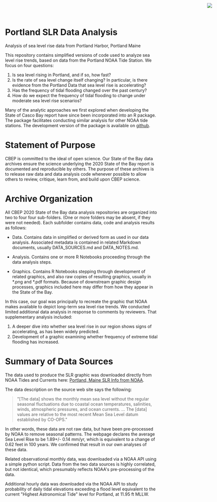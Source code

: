 # Portland SLR Data Analysis

<img
    src="https://www.cascobayestuary.org/wp-content/uploads/2014/04/logo_sm.jpg"
    style="position:absolute;top:10px;right:50px;" />
    
Analysis of sea level rise data from Portland Harbor, Portland Maine

This repository contains simplified versions of code used to analyze sea level 
rise trends, based on data from the Portland NOAA Tide Station.  We focus on 
four questions:

1.  Is sea level rising in Portland, and if so, how fast?  
2.  Is the rate of sea level change itself changing?  In particular, is 
    there evidence from the Portland Data that sea level rise is accelerating?  
3.  Has the frequency of tidal flooding changed over the past century?
4.  How do we expect the frequency of tidal flooding to change under moderate
    sea level rise scenarios?
    
Many of the analytic approaches we first explored when developing the State of
Casco Bay report have since been incorporated into an R package.  The package
facilitates conducting similar analysis for other NOAA tide stations. The
development version of the package is available on
[github](https://github.com/ccb60/SLRSIM).

# Statement of Purpose
CBEP is committed to the ideal of open science.  Our State of the Bay data
archives ensure the science underlying the 2020 State of the Bay report is
documented and reproducible by others. The purpose of these archives is to
release raw data and data analysis code whenever possible to allow others to
review, critique, learn from, and build upon CBEP science.

# Archive Organization
All CBEP 2020 State of the Bay data analysis repositories are organized into two
to four four sub-folders.  (One or more folders may be absent, if they were not
needed). Each subfolder contains data, code and analysis results as follows:

- Data. Contains data in simplified or derived form as used in our data analysis.
Associated metadata is contained in related Markdown documents, usually DATA_SOURCES.md and DATA_NOTES.md.

- Analysis.  Contains one or more R Notebooks proceeding through the data
analysis steps.  

- Graphics.  Contains R Notebooks stepping through development of related
graphics, and also raw copies of resulting graphics, usually in \*.png and
\*.pdf formats.  Because of downstream graphic design processes, graphics
included here may differ from how they appear in the State of the Bay.  

In this case, our goal was principally to recreate the graphic that NOAA makes
available to depict long-term sea level rise trends.  We conducted limited 
additional data analysis in response to comments by reviewers. That
supplementary analysis included:  
1.  A deeper dive into whether sea level rise in our region shows signs of
    accelerating, as has been widely predicted.
2.  Development of a graphic examining whether frequency of
    extreme tidal flooding has increased.

# Summary of Data Sources
The data used to produce the SLR graphic was downloaded directly from NOAA
Tides and Currents here:
[Portland, Maine SLR Info from NOAA](https://tidesandcurrents.noaa.gov/sltrends/sltrends_station.shtml?id=8418150).

The data description on the source web site says the following: 
> "[The data] shows the monthly mean sea level without the regular seasonal
  fluctuations due to coastal ocean temperatures, salinities, winds, atmospheric
  pressures, and ocean currents. ... The [data] values are relative to the most
  recent Mean Sea Level datum established by CO-OPS."

In other words, these data are not raw data, but have been pre-processed by
NOAA to remove seasonal patterns. The webpage declares the average Sea Level
Rise to be 1.89+/- 0.14 mm/yr, which is equivalent to a change of 0.62 feet in
100 years. We confirmed that result in our own analyses of these data.
   
Related observational monthly data, was downloaded via a NOAA API using a
simple python script. Data from the two data sources is highly correlated, 
but not identical, which presumably reflects NOAA's pre-processing of the data.

Additional hourly data was downloaded via the NOAA API to study probability of
daily tidal elevations exceeding a flood level equivalent to the current
"Highest Astronomical Tide" level for Portland, at 11.95 ft MLLW.

